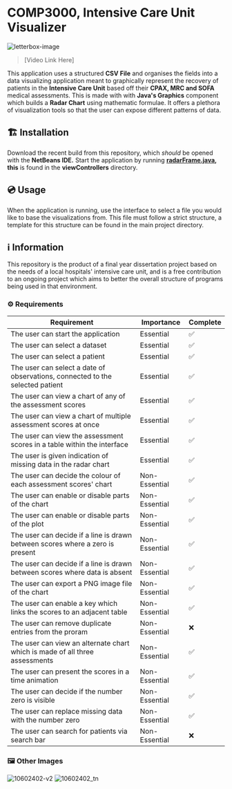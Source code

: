 # COMP3000, Intensive Care Unit Visualizer
![letterbox-image](https://user-images.githubusercontent.com/43968979/119660645-673d3a80-be27-11eb-9e74-bb3e573fdf91.jpg)
> [Video Link Here]

This application uses a structured **CSV** **File** and organises the fields into a data visualizing application meant to graphically represent the recovery of patients in the **Intensive Care Unit** based off their **CPAX, MRC and SOFA** medical assessments. This is made with with **Java's Graphics** component which builds a **Radar Chart** using mathematic formulae. It offers a plethora of visualization tools so that the user can expose different patterns of data.

## 🏗️ Installation
Download the recent build from this repository, which *should* be opened with the **NetBeans IDE.** Start the application by running **[radarFrame.java](http://radarframe.java), this** is found in the **viewControllers** directory.

## 💿 Usage
When the application is running, use the interface to select a file you would like to base the visualizations from. This file must follow a strict structure, a template for this structure can be found in the main project directory.

## ℹ️ Information
This repository is the product of a final year dissertation project based on the needs of a local hospitals' intensive care unit, and is a free contribution to an ongoing project which aims to better the overall structure of programs being used in that environment.

### ⚙ Requirements
| Requirement                                                                   	| Importance    	| Complete 	|
|-------------------------------------------------------------------------------	|---------------	|----------	|
| The user can start the application                                            	| Essential     	| ✅        	|
| The user can select a dataset                                                 	| Essential     	| ✅        	|
| The user can select a patient                                                 	| Essential     	| ✅        	|
| The user can select a date of observations, connected to the selected patient 	| Essential     	| ✅        	|
| The user can view a chart of any of the assessment scores                     	| Essential     	| ✅        	|
| The user can view a chart of multiple assessment scores at once               	| Essential     	| ✅        	|
| The user can view the assessment scores in a table within the interface       	| Essential     	| ✅        	|
| The user is given indication of missing data in the radar chart               	| Essential     	| ✅        	|
| The user can decide the colour of each assessment scores' chart               	| Non-Essential 	| ✅        	|
| The user can enable or disable parts of the chart                             	| Non-Essential 	| ✅        	|
| The user can enable or disable parts of the plot                              	| Non-Essential 	| ✅        	|
| The user can decide if a line is drawn between scores where a zero is present 	| Non-Essential 	| ✅        	|
| The user can decide if a line is drawn between scores where data is absent    	| Non-Essential 	| ✅        	|
| The user can export a PNG image file of the chart                             	| Non-Essential 	| ✅        	|
| The user can enable a key which links the scores to an adjacent table         	| Non-Essential 	| ✅        	|
| The user can remove duplicate entries from the proram                         	| Non-Essential 	| ❌        	|
| The user can view an alternate chart which is made of all three assessments   	| Non-Essential 	| ✅        	|
| The user can present the scores in a time animation                           	| Non-Essential 	| ✅        	|
| The user can decide if the number zero is visible                             	| Non-Essential 	| ✅        	|
| The user can replace missing data with the number zero                        	| Non-Essential 	| ✅        	|
| The user can search for patients via search bar                               	| Non-Essential 	| ❌        	|

### 🖼️ Other Images
![10602402-v2](https://user-images.githubusercontent.com/43968979/119660733-7b813780-be27-11eb-83ce-84537785c64b.jpg)
![10602402_tn](https://user-images.githubusercontent.com/43968979/119660751-7f14be80-be27-11eb-9631-53ddf926a9b8.png)
